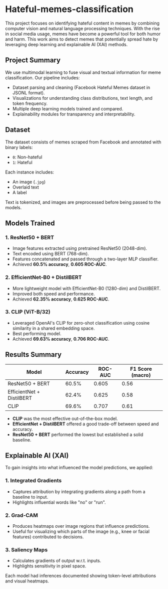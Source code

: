 # Hateful-memes-classification

This project focuses on identifying hateful content in memes by combining computer vision and natural language processing techniques. With the rise in social media usage, memes have become a powerful tool for both humor and harm. This work aims to detect memes that potentially spread hate by leveraging deep learning and explainable AI (XAI) methods.

## Project Summary

We use multimodal learning to fuse visual and textual information for meme classification. Our pipeline includes:
- Dataset parsing and cleaning (Facebook Hateful Memes dataset in JSONL format).
- Visualizations for understanding class distributions, text length, and token frequency.
- Multiple deep learning models trained and compared.
- Explainability modules for transparency and interpretability.

## Dataset

The dataset consists of memes scraped from Facebook and annotated with binary labels:
- `0`: Non-hateful
- `1`: Hateful

Each instance includes:
- An image (`.jpg`)
- Overlaid text
- A label

Text is tokenized, and images are preprocessed before being passed to the models.

## Models Trained

### 1. ResNet50 + BERT
- Image features extracted using pretrained ResNet50 (2048-dim).
- Text encoded using BERT (768-dim).
- Features concatenated and passed through a two-layer MLP classifier.
- Achieved **60.5% accuracy**, **0.605 ROC-AUC**.

### 2. EfficientNet-B0 + DistilBERT
- More lightweight model with EfficientNet-B0 (1280-dim) and DistilBERT.
- Improved both speed and performance.
- Achieved **62.35% accuracy**, **0.625 ROC-AUC**.

### 3. CLIP (ViT-B/32)
- Leveraged OpenAI's CLIP for zero-shot classification using cosine similarity in a shared embedding space.
- Best performing model.
- Achieved **69.63% accuracy**, **0.706 ROC-AUC**.

## Results Summary

| Model                     | Accuracy | ROC-AUC | F1 Score (macro) |
|---------------------------|----------|---------|------------------|
| ResNet50 + BERT           | 60.5%    | 0.605   | 0.56             |
| EfficientNet + DistilBERT | 62.4%    | 0.625   | 0.58             |
| CLIP                      | 69.6%    | 0.707   | 0.61             |

- **CLIP** was the most effective out-of-the-box model.
- **EfficientNet + DistilBERT** offered a good trade-off between speed and accuracy.
- **ResNet50 + BERT** performed the lowest but established a solid baseline.

## Explainable AI (XAI)

To gain insights into what influenced the model predictions, we applied:

### 1. Integrated Gradients
- Captures attribution by integrating gradients along a path from a baseline to input.
- Highlights influential words like "no" or "run".

### 2. Grad-CAM
- Produces heatmaps over image regions that influence predictions.
- Useful for visualizing which parts of the image (e.g., knee or facial features) contributed to decisions.

### 3. Saliency Maps
- Calculates gradients of output w.r.t. inputs.
- Highlights sensitivity in pixel space.

Each model had inferences documented showing token-level attributions and visual heatmaps.


